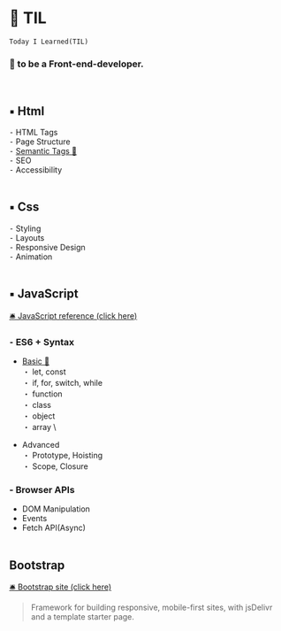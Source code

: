 # 📝 TIL

`Today I Learned(TIL)`

### 🎯 to be a Front-end-developer.

<br>

## ▪ Html

⁃ HTML Tags \
⁃ Page Structure \
⁃ [Semantic Tags 🌱](/HTML)\
⁃ SEO \
⁃ Accessibility
<br><br>

## ▪ Css

⁃ Styling \
⁃ Layouts \
⁃ Responsive Design \
⁃ Animation
<br><br>

## ▪ JavaScript

[🛎 JavaScript reference (click here)](https://developer.mozilla.org/en-US/docs/Web/JavaScript/Reference/)</br>

### ⁃ ES6 + Syntax

- [Basic 🌿](/JavaScript) \
   ・ let, const \
   ・ if, for, switch, while \
   ・ function \
   ・ class \
   ・ object \
   ・ array \

- Advanced \
  ・ Prototype, Hoisting \
  ・ Scope, Closure

### - Browser APIs

- DOM Manipulation
- Events
- Fetch API(Async)
  <br><br>

## Bootstrap

[🛎 Bootstrap site (click here)](https://getbootstrap.com/docs/5.1/getting-started/introduction/)

> Framework for building responsive, mobile-first sites, with jsDelivr and a template starter page.
